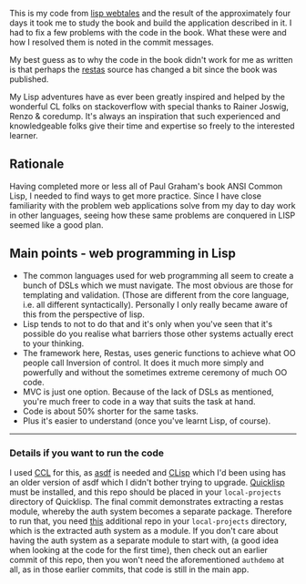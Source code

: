 
This is my code from [lisp webtales](https://leanpub.com/lispwebtales) and the result of the 
approximately four days it took me to study the book and build the application described in it. 
I had to fix a few problems with the code in the book. What these were and how I resolved them 
is noted in the commit messages. 

My best guess as to why the code in the book didn't work for me as written 
is that perhaps the [restas](https://github.com/archimag/restas) 
source has changed a bit since the book was published.

My Lisp adventures have as ever been greatly inspired and helped by the wonderful CL folks on stackoverflow
with special thanks to Rainer Joswig, Renzo & coredump. It's always an inspiration that such experienced
and knowledgeable folks give their time and expertise so freely to the interested learner.

## Rationale

Having completed more or less all of Paul Graham's book ANSI Common Lisp, I needed to find ways
to get more practice. Since I have close familiarity with the problem web applications solve from my day to day work
in other languages, seeing how these same problems are conquered in LISP seemed like a good plan. 

## Main points - web programming in Lisp

- The common languages used for web programming all seem to create a bunch of DSLs which we must navigate.
  The most obvious are those for templating and validation. (Those are different from the core language, i.e. 
  all different syntactically). Personally I only really became aware of this from the perspective of lisp. 
- Lisp tends to not to do that and it's only when you've seen that it's possible do you realise what barriers
  those other systems actually erect to your thinking.
- The framework here, Restas, uses generic functions to achieve what OO people call Inversion of control.
  It does it much more simply and powerfully and without the sometimes extreme ceremony of much OO code.
- MVC is just one option. Because of the lack of DSLs as mentioned, you're much freer to code in a way 
  that suits the task at hand.
- Code is about 50% shorter for the same tasks.
- Plus it's easier to understand (once you've learnt Lisp, of course).

----

### Details if you want to run the code

I used [CCL](https://ccl.clozure.com/) for this, as [asdf](https://common-lisp.net/project/asdf/) is 
needed and [CLisp](https://clisp.sourceforge.io/) which I'd been using has an older version of asdf which
I didn't bother trying to upgrade.  [Quicklisp](https://www.quicklisp.org/beta/) must be installed, 
and this repo should be placed in your `local-projects` directory of Quicklisp. 
The final commit demonstrates extracting a restas module, whereby the auth system becomes a
separate package. Therefore to run that, you need [this](https://github.com/mikew1/authdemo) additional 
repo in your `local-projects` directory, which is the extracted auth system as a module. 
If you don't care about having the auth system as a separate module to start with, (a good idea when
looking at the code for the first time), then check out an earlier commit of this repo, then you won't
need the aforementioned `authdemo` at all, as in those earlier commits, that code is still in the main 
app.
